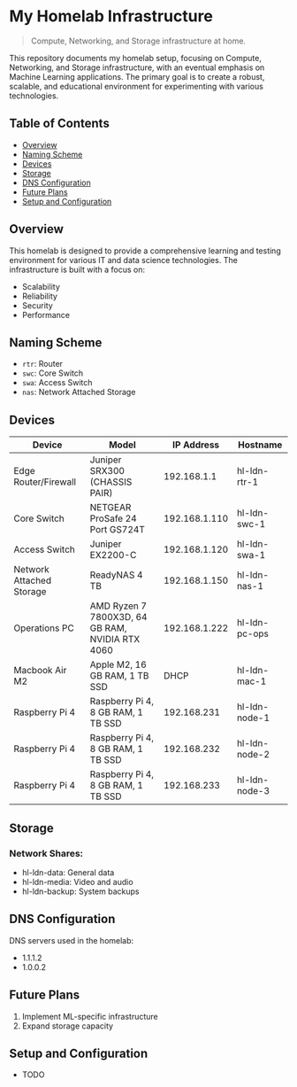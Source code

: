 # My Homelab Infrastructure

> Compute, Networking, and Storage infrastructure at home.

This repository documents my homelab setup, focusing on Compute, Networking, and Storage infrastructure, with an eventual emphasis on Machine Learning applications. The primary goal is to create a robust, scalable, and educational environment for experimenting with various technologies.

## Table of Contents

-   [Overview](#overview)
-   [Naming Scheme](#naming-scheme)
-   [Devices](#devices)
-   [Storage](#storage)
-   [DNS Configuration](#dns-configuration)
-   [Future Plans](#future-plans)
-   [Setup and Configuration](#setup-and-configuration)

## Overview

This homelab is designed to provide a comprehensive learning and testing environment for various IT and data science technologies. The infrastructure is built with a focus on:

-   Scalability
-   Reliability
-   Security
-   Performance

## Naming Scheme

-   `rtr`: Router
-   `swc`: Core Switch
-   `swa`: Access Switch
-   `nas`: Network Attached Storage

## Devices

| Device                   | Model                                           | IP Address    | Hostname      |
| ------------------------ | ----------------------------------------------- | ------------- | ------------- |
| Edge Router/Firewall     | Juniper SRX300 (CHASSIS PAIR)                   | 192.168.1.1   | hl-ldn-rtr-1  |
| Core Switch              | NETGEAR ProSafe 24 Port GS724T                  | 192.168.1.110 | hl-ldn-swc-1  |
| Access Switch            | Juniper EX2200-C                                | 192.168.1.120 | hl-ldn-swa-1  |
| Network Attached Storage | ReadyNAS 4 TB                                   | 192.168.1.150 | hl-ldn-nas-1  |
| Operations PC            | AMD Ryzen 7 7800X3D, 64 GB RAM, NVIDIA RTX 4060 | 192.168.1.222 | hl-ldn-pc-ops |
| Macbook Air M2           | Apple M2, 16 GB RAM, 1 TB SSD                   | DHCP          | hl-ldn-mac-1  |
| Raspberry Pi 4           | Raspberry Pi 4, 8 GB RAM, 1 TB SSD              | 192.168.231   | hl-ldn-node-1 |
| Raspberry Pi 4           | Raspberry Pi 4, 8 GB RAM, 1 TB SSD              | 192.168.232   | hl-ldn-node-2 |
| Raspberry Pi 4           | Raspberry Pi 4, 8 GB RAM, 1 TB SSD              | 192.168.233   | hl-ldn-node-3 |

## Storage

### Network Shares:

-   hl-ldn-data: General data
-   hl-ldn-media: Video and audio
-   hl-ldn-backup: System backups

## DNS Configuration

DNS servers used in the homelab:

-   1.1.1.2
-   1.0.0.2

## Future Plans

1. Implement ML-specific infrastructure
2. Expand storage capacity

## Setup and Configuration

-   TODO
